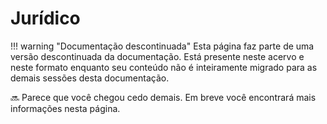 # Jurídico

!!! warning "Documentação descontinuada"
    Esta página faz parte de uma versão descontinuada da documentação. Está presente neste acervo e neste formato enquanto seu conteúdo não é inteiramente migrado para as demais sessões desta documentação.






🔜 Parece que você chegou cedo demais. Em breve você encontrará mais informações nesta página.

